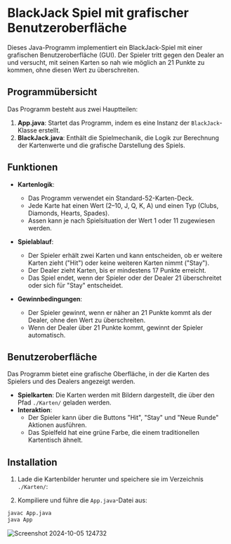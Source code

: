 # BlackJack Spiel mit grafischer Benutzeroberfläche

Dieses Java-Programm implementiert ein BlackJack-Spiel mit einer grafischen Benutzeroberfläche (GUI). Der Spieler tritt gegen den Dealer an und versucht, mit seinen Karten so nah wie möglich an 21 Punkte zu kommen, ohne diesen Wert zu überschreiten.

## Programmübersicht

Das Programm besteht aus zwei Hauptteilen:
1. **App.java**: Startet das Programm, indem es eine Instanz der `BlackJack`-Klasse erstellt.
2. **BlackJack.java**: Enthält die Spielmechanik, die Logik zur Berechnung der Kartenwerte und die grafische Darstellung des Spiels.

## Funktionen

- **Kartenlogik**: 
  - Das Programm verwendet ein Standard-52-Karten-Deck.
  - Jede Karte hat einen Wert (2–10, J, Q, K, A) und einen Typ (Clubs, Diamonds, Hearts, Spades).
  - Assen kann je nach Spielsituation der Wert 1 oder 11 zugewiesen werden.
  
- **Spielablauf**:
  - Der Spieler erhält zwei Karten und kann entscheiden, ob er weitere Karten zieht ("Hit") oder keine weiteren Karten nimmt ("Stay").
  - Der Dealer zieht Karten, bis er mindestens 17 Punkte erreicht.
  - Das Spiel endet, wenn der Spieler oder der Dealer 21 überschreitet oder sich für "Stay" entscheidet.

- **Gewinnbedingungen**:
  - Der Spieler gewinnt, wenn er näher an 21 Punkte kommt als der Dealer, ohne den Wert zu überschreiten.
  - Wenn der Dealer über 21 Punkte kommt, gewinnt der Spieler automatisch.

## Benutzeroberfläche

Das Programm bietet eine grafische Oberfläche, in der die Karten des Spielers und des Dealers angezeigt werden.

- **Spielkarten**: Die Karten werden mit Bildern dargestellt, die über den Pfad `./Karten/` geladen werden.
- **Interaktion**:
  - Der Spieler kann über die Buttons "Hit", "Stay" und "Neue Runde" Aktionen ausführen.
  - Das Spielfeld hat eine grüne Farbe, die einem traditionellen Kartentisch ähnelt.

## Installation

1. Lade die Kartenbilder herunter und speichere sie im Verzeichnis `./Karten/`:

2. Kompiliere und führe die `App.java`-Datei aus:

```bash
javac App.java
java App
```


![Screenshot 2024-10-05 124732](https://github.com/user-attachments/assets/0b278199-00e1-40f5-ba07-850e0402594d)



